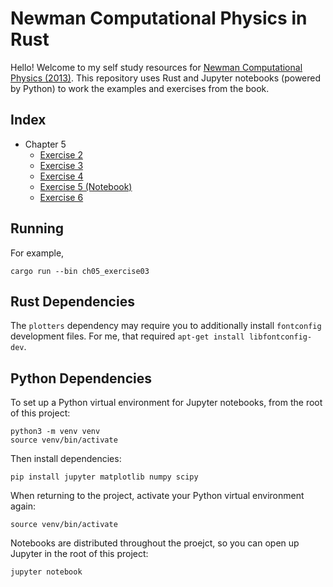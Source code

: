 # Newman Computational Physics in Rust

Hello! Welcome to my self study resources for [Newman Computational Physics (2013)](https://websites.umich.edu/~mejn/cp/). This repository uses Rust and Jupyter notebooks (powered by Python) to work the examples and exercises from the book.

<!-- TODO: include assets generated by problems in the repository and have links to them here. -->

## Index

* Chapter 5
  - [Exercise 2](./src/ch05/ch05_exercise02.rs)
  - [Exercise 3](./src/ch05/ch05_exercise03.rs)
  - [Exercise 4](./src/ch05/ch05_exercise04.rs)
  - [Exercise 5 (Notebook)](./src/ch05/ch05_exercise05.ipynb)
  - [Exercise 6](./src/ch05/ch05_exercise06.rs)

## Running

For example,

```
cargo run --bin ch05_exercise03
```

## Rust Dependencies

The `plotters` dependency may require you to additionally install `fontconfig` development files.
For me, that required `apt-get install libfontconfig-dev`.

## Python Dependencies

To set up a Python virtual environment for Jupyter notebooks, from the root of this project:

```
python3 -m venv venv
source venv/bin/activate
```

Then install dependencies:

```
pip install jupyter matplotlib numpy scipy
```

When returning to the project, activate your Python virtual environment again:

```
source venv/bin/activate
```

Notebooks are distributed throughout the proejct, so you can open up Jupyter in the root of this project:

```
jupyter notebook
```
